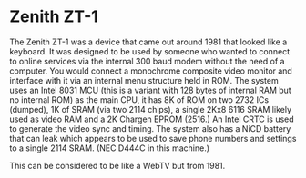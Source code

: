# Zenith ZT-1

The Zenith ZT-1 was a device that came out around 1981 that looked like a keyboard. It was designed to be used by someone who wanted to connect to online services via the internal 300 baud modem without the need of a computer. You would connect a monochrome composite video monitor and interface with it via an internal menu structure held in ROM. The system uses an Intel 8031 MCU (this is a variant with 128 bytes of internal RAM but no internal ROM) as the main CPU, it has 8K of ROM on two 2732 ICs (dumped), 1K of SRAM (via two 2114 chips), a single 2Kx8 6116 SRAM likely used as video RAM and a 2K Chargen EPROM (2516.) An Intel CRTC is used to generate the video sync and timing. The system also has a NiCD battery that can leak which appears to be used to save phone numbers and settings to a single 2114 SRAM. (NEC D444C in this machine.)

This can be considered to be like a WebTV but from 1981.

